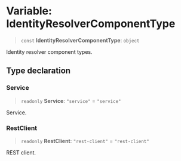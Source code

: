 # Variable: IdentityResolverComponentType

> `const` **IdentityResolverComponentType**: `object`

Identity resolver component types.

## Type declaration

### Service

> `readonly` **Service**: `"service"` = `"service"`

Service.

### RestClient

> `readonly` **RestClient**: `"rest-client"` = `"rest-client"`

REST client.

